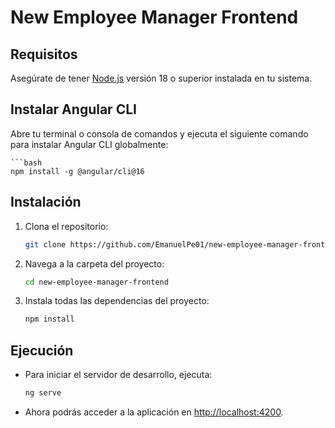 # New Employee Manager Frontend

## Requisitos

Asegúrate de tener [Node.js](https://nodejs.org/) versión 18 o superior instalada en tu sistema.

## Instalar Angular CLI

Abre tu terminal o consola de comandos y ejecuta el siguiente comando para instalar Angular CLI globalmente:

    ```bash
    npm install -g @angular/cli@16


## Instalación

1. Clona el repositorio:

   ```bash
   git clone https://github.com/EmanuelPe01/new-employee-manager-frontend.git

2. Navega a la carpeta del proyecto:

    ```bash
    cd new-employee-manager-frontend

3. Instala todas las dependencias del proyecto:
    ```bash
    npm install

## Ejecución

- Para iniciar el servidor de desarrollo, ejecuta:
    ```bash
    ng serve

- Ahora podrás acceder a la aplicación en [http://localhost:4200](http://localhost:4200).


